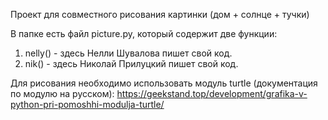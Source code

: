 Проект для совместного рисования картинки (дом + солнце + тучки)

В папке есть файл picture.py, который содержит две функции:

1. nelly() - здесь Нелли Шувалова пишет свой код.
2. nik() - здесь Николай Прилуцкий пишет свой код.

Для рисования необходимо использовать модуль turtle (документация по модулю на русском): https://geekstand.top/development/grafika-v-python-pri-pomoshhi-modulja-turtle/
